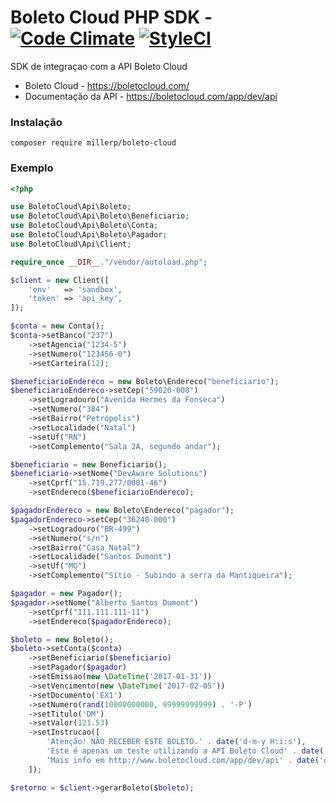 # Boleto Cloud PHP SDK - [![Code Climate](https://codeclimate.com/github/millerp/boleto-cloud-sdk/badges/gpa.svg)](https://codeclimate.com/github/millerp/boleto-cloud-sdk) [![StyleCI]( https://styleci.io/repos/80548999/shield?style=flat&branch=master)](https://styleci.io/repos/80548999)
SDK de integraçao com a API Boleto Cloud

- Boleto Cloud - https://boletocloud.com/
- Documentação da API - https://boletocloud.com/app/dev/api

### Instalação
`composer require millerp/boleto-cloud`

### Exemplo
```php
<?php

use BoletoCloud\Api\Boleto;
use BoletoCloud\Api\Boleto\Beneficiario;
use BoletoCloud\Api\Boleto\Conta;
use BoletoCloud\Api\Boleto\Pagador;
use BoletoCloud\Api\Client;

require_once __DIR__."/vendor/autoload.php";

$client = new Client([
    'env'   => 'sandbox',
    'token' => 'api_key',
]);

$conta = new Conta();
$conta->setBanco("237")
    ->setAgencia("1234-5")
    ->setNumero("123456-0")
    ->setCarteira(12);

$beneficiarioEndereco = new Boleto\Endereco("beneficiario");
$beneficiarioEndereco->setCep("59020-000")
    ->setLogradouro("Avenida Hermes da Fonseca")
    ->setNumero("384")
    ->setBairro("Petrópolis")
    ->setLocalidade("Natal")
    ->setUf("RN")
    ->setComplemento("Sala 2A, segundo andar");

$beneficiario = new Beneficiario();
$beneficiario->setNome("DevAware Solutions")
    ->setCprf("15.719.277/0001-46")
    ->setEndereco($beneficiarioEndereco);

$pagadorEndereco = new Boleto\Endereco("pagador");
$pagadorEndereco->setCep("36240-000")
    ->setLogradouro("BR-499")
    ->setNumero("s/n")
    ->setBairro("Casa Natal")
    ->setLocalidade("Santos Dumont")
    ->setUf("MG")
    ->setComplemento("Sítio - Subindo a serra da Mantiqueira");

$pagador = new Pagador();
$pagador->setNome("Alberto Santos Dumont")
    ->setCprf("111.111.111-11")
    ->setEndereco($pagadorEndereco);

$boleto = new Boleto();
$boleto->setConta($conta)
    ->setBeneficiario($beneficiario)
    ->setPagador($pagador)
    ->setEmissao(new \DateTime('2017-01-31'))
    ->setVencimento(new \DateTime('2017-02-05'))
    ->setDocumento('EX1')
    ->setNumero(rand(10000000000, 99999999999) . '-P')
    ->setTitulo('DM')
    ->setValor(121.53)
    ->setInstrucao([
        'Atenção! NÃO RECEBER ESTE BOLETO.' . date('d-m-y H:i:s'),
        'Este é apenas um teste utilizando a API Boleto Cloud' . date('d-m-y H:i:s'),
        'Mais info em http://www.boletocloud.com/app/dev/api' . date('d-m-y H:i:s'),
    ]);

$retorno = $client->gerarBoleto($boleto);
```
